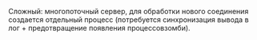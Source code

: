 
Сложный: многопоточный сервер, для обработки нового соединения создается отдельный
процесс (потребуется синхронизация вывода в лог + предотвращение появления процессовзомби).